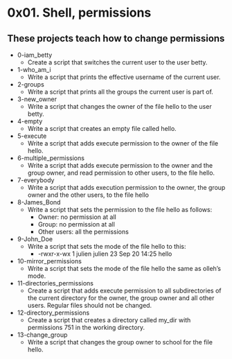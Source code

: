 # 0x01. Shell, permissions
## These projects teach how to change permissions
- 0-iam_betty
	- Create a script that switches the current user to the user betty.
- 1-who_am_i
	- Write a script that prints the effective username of the current user.
- 2-groups
	- Write a script that prints all the groups the current user is part of.
- 3-new_owner
	- Write a script that changes the owner of the file hello to the user betty.
- 4-empty
	- Write a script that creates an empty file called hello.
- 5-execute
	- Write a script that adds execute permission to the owner of the file hello.
- 6-multiple_permissions
	- Write a script that adds execute permission to the owner and the group owner, and read permission to other users, to the file hello.
- 7-everybody
	- Write a script that adds execution permission to the owner, the group owner and the other users, to the file hello
- 8-James_Bond
	- Write a script that sets the permission to the file hello as follows:
		- Owner: no permission at all
		- Group: no permission at all
		- Other users: all the permissions
- 9-John_Doe
	- Write a script that sets the mode of the file hello to this:
		- -rwxr-x-wx 1 julien julien 23 Sep 20 14:25 hello
- 10-mirror_permissions
	- Write a script that sets the mode of the file hello the same as olleh’s mode.
- 11-directories_permissions
	- Create a script that adds execute permission to all subdirectories of the current directory for the owner, the group owner and all other users. Regular files should not be changed.
- 12-directory_permissions
	- Create a script that creates a directory called my_dir with permissions 751 in the working directory.
- 13-change_group
	- Write a script that changes the group owner to school for the file hello.
